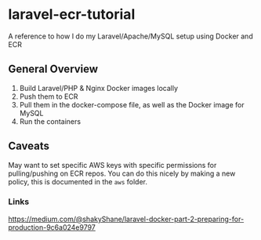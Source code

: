 # laravel-ecr-tutorial
A reference to how I do my Laravel/Apache/MySQL setup using Docker and ECR


## General Overview

1. Build Laravel/PHP & Nginx Docker images locally
2. Push them to ECR
3. Pull them in the docker-compose file, as well as the Docker image for MySQL
4. Run the containers


## Caveats
May want to set specific AWS keys with specific permissions for pulling/pushing on ECR repos.
You can do this nicely by making a new policy, this is documented in the `aws` folder.

### Links
https://medium.com/@shakyShane/laravel-docker-part-2-preparing-for-production-9c6a024e9797
